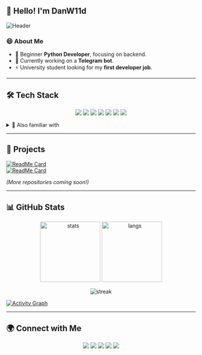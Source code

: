 ## 👋 Hello! I'm DanW11d  

![Header](https://github.com/DanW11d/danw11d/blob/main/assets/header.png)

### 😄 About Me  
- 🐍 Beginner **Python Developer**, focusing on backend.  
- 🤖 Currently working on a **Telegram bot**.  
- ⚡ University student looking for my **first developer job**.  

---

## 🛠️ Tech Stack  

<p align="center">
  <img src="https://img.shields.io/badge/-Python-3776AB?style=for-the-badge&logo=python&logoColor=white" />
  <img src="https://img.shields.io/badge/-Django-092E20?style=for-the-badge&logo=django&logoColor=white" />
  <img src="https://img.shields.io/badge/-FastAPI-009688?style=for-the-badge&logo=fastapi&logoColor=white" />
  <img src="https://img.shields.io/badge/-Flask-000000?style=for-the-badge&logo=flask&logoColor=white" />
  <img src="https://img.shields.io/badge/-SQL-336791?style=for-the-badge&logo=postgresql&logoColor=white" />
  <img src="https://img.shields.io/badge/-Docker-2496ED?style=for-the-badge&logo=docker&logoColor=white" />
  <img src="https://img.shields.io/badge/-Linux-FCC624?style=for-the-badge&logo=linux&logoColor=black" />
</p>

<details>
<summary>🧰 Also familiar with</summary>
<p align="center">
  <img src="https://img.shields.io/badge/-C%23-239120?style=for-the-badge&logo=c-sharp&logoColor=white" />
  <img src="https://img.shields.io/badge/-C++-00599C?style=for-the-badge&logo=c%2B%2B&logoColor=white" />
  <img src="https://img.shields.io/badge/-HTML5-E34F26?style=for-the-badge&logo=html5&logoColor=white" />
  <img src="https://img.shields.io/badge/-CSS3-1572B6?style=for-the-badge&logo=css3&logoColor=white" />
  <img src="https://img.shields.io/badge/-JavaScript-F7DF1E?style=for-the-badge&logo=javascript&logoColor=black" />
  <img src="https://img.shields.io/badge/-MVC-512BD4?style=for-the-badge&logo=.net&logoColor=white" />
  <img src="https://img.shields.io/badge/-Logger-FF6F00?style=for-the-badge&logo=datadog&logoColor=white" />
</p>
</details>

---

## 📌 Projects  

[![ReadMe Card](https://github-readme-stats.vercel.app/api/pin/?username=DanW11d&repo=telegram-bot&theme=radical)](https://github.com/DanW11d/telegram-bot)  
[![ReadMe Card](https://github-readme-stats.vercel.app/api/pin/?username=DanW11d&repo=portfolio-site&theme=radical)](https://github.com/DanW11d/portfolio-site)  

*(More repositories coming soon!)*  

---

## 📊 GitHub Stats  

<p align="center">
  <img src="https://github-readme-stats.vercel.app/api?username=DanW11d&show_icons=true&theme=radical" alt="stats" height="160"/>
  <img src="https://github-readme-stats.vercel.app/api/top-langs/?username=DanW11d&layout=compact&theme=radical" alt="langs" height="160"/>
</p>

<p align="center">
  <img src="https://streak-stats.demolab.com?user=DanW11d&theme=radical&hide_border=true" alt="streak"/>
</p>

[![Activity Graph](https://github-readme-activity-graph.vercel.app/graph?username=DanW11d&theme=github-compact)](https://github.com/ashutosh00710/github-readme-activity-graph)

---

## 🌍 Connect with Me  

<p align="center">
  <a href="https://t.me/danjek7"><img src="https://img.shields.io/badge/-Telegram-2CA5E0?style=for-the-badge&logo=telegram&logoColor=white" /></a>
  <a href="https://instagram.com/danw11d"><img src="https://img.shields.io/badge/-Instagram-E4405F?style=for-the-badge&logo=instagram&logoColor=white" /></a>
  <a href="https://www.linkedin.com/in/daniil-filchenko"><img src="https://img.shields.io/badge/-LinkedIn-0077B5?style=for-the-badge&logo=linkedin&logoColor=white" /></a>
  <a href="https://vk.com/danjek7"><img src="https://img.shields.io/badge/-VK-4680C2?style=for-the-badge&logo=vk&logoColor=white" /></a>
  <a href="https://facebook.com/filchenkodaniil"><img src="https://img.shields.io/badge/-Facebook-1877F2?style=for-the-badge&logo=facebook&logoColor=white" /></a>
</p>
